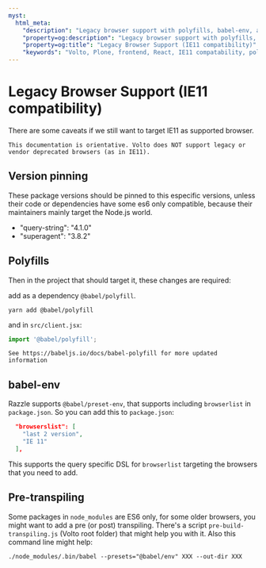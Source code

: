 ```yaml
---
myst:
  html_meta:
    "description": "Legacy browser support with polyfills, babel-env, and pre- and post-transpiling"
    "property=og:description": "Legacy browser support with polyfills, babel-env, and pre- and post-transpiling"
    "property=og:title": "Legacy Browser Support (IE11 compatibility)"
    "keywords": "Volto, Plone, frontend, React, IE11 compatability, polyfills, legacy browser support"
---
```


# Legacy Browser Support (IE11 compatibility)

There are some caveats if we still want to target IE11 as supported browser.

```{important}
This documentation is orientative. Volto does NOT support legacy or vendor deprecated browsers (as in IE11).
```

## Version pinning

These package versions should be pinned to this especific versions, unless
their code or dependencies have some es6 only compatible, because their
maintainers mainly target the Node.js world.

* "query-string": "4.1.0"
* "superagent": "3.8.2"

## Polyfills

Then in the project that should target it, these changes are required:

add as a dependency `@babel/polyfill`.

    yarn add @babel/polyfill

and in `src/client.jsx`:

```js
import '@babel/polyfill';
```

```{seealso}
See https://babeljs.io/docs/babel-polyfill for more updated information
```

## babel-env

Razzle supports `@babel/preset-env`, that supports including `browserlist` in
`package.json`. So you can add this to `package.json`:

```json
  "browserslist": [
    "last 2 version",
    "IE 11"
  ],
```

This supports the query specific DSL for `browserlist` targeting the browsers
that you need to add.

## Pre-transpiling

Some packages in `node_modules` are ES6 only, for some older browsers, you might want to add a pre (or post) transpiling. There's a script `pre-build-transpiling.js` (Volto root folder) that might help you with it. Also this command line might help:

    ./node_modules/.bin/babel --presets="@babel/env" XXX --out-dir XXX

